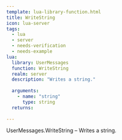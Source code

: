 ```yaml
---
template: lua-library-function.html
title: WriteString
icon: lua-server
tags:
  - lua
  - server
  - needs-verification
  - needs-example
lua:
  library: UserMessages
  function: WriteString
  realm: server
  description: "Writes a string."
  
  arguments:
    - name: "string"
      type: string
  returns:
    
---
```


<div class="lua__search__keywords">
UserMessages.WriteString &#x2013; Writes a string.
</div>
